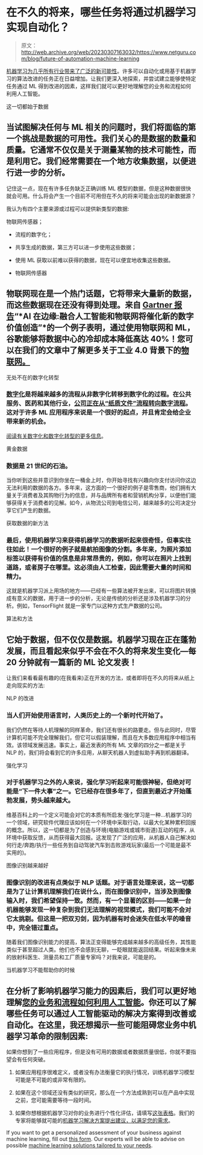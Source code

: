 # 在不久的将来，哪些任务将通过机器学习实现自动化？

> 原文：<http://web.archive.org/web/20230307163032/https://www.netguru.com/blog/future-of-automation-machine-learning>

 [机器学习为几乎所有行业带来了广泛的新可能性](/web/20220924170013/https://www.netguru.com/glossary/machine-learning)。许多可以自动化或用基于机器学习的算法改进的任务正在日益增加。让我们更深入地探索，并尝试建立能够使特定任务通过 ML 得到改进的因素，这样我们就可以更好地理解您的业务和流程如何利用人工智能。

这一切都始于数据

## 当试图解决任何与 ML 相关的问题时，我们将面临的第一个挑战是数据的可用性。我们关心的是数据的数量和质量。它通常不仅仅是关于测量某物的技术可能性，而是利用它。我们经常需要在一个地方收集数据，以便进行进一步的分析。

记住这一点，现在有许多任务缺乏正确训练 ML 模型的数据，但是这种数据很快就会可用。什么将会产生一个目前不可用但在不久的将来可能会出现的新数据源？

我认为有四个主要来源或过程可以提供新类型的数据:

物联网传感器；

*   流程的数字化；

*   共享生成的数据，第三方可以进一步使用这些数据；

*   使用 ML 获取以前难以获得的数据，现在可以便宜地收集这些数据。

*   物联网传感器

## 物联网现在是一个热门话题，它将带来大量新的数据，而这些数据现在还没有得到处理。来自 [Gartner 报告](http://web.archive.org/web/20220924170013/https://www.gartner.com/doc/3738018/ai-edge-fusing-artificial-intelligence)“*AI 在边缘:融合人工智能和物联网将催化新的数字价值创造”*的一个例子表明，通过使用物联网和 ML，谷歌能够将数据中心的冷却成本降低高达 40%！您可以在我们的文章中了解更多关于工业 4.0 背景下的[物联网。](/web/20220924170013/https://www.netguru.com/blog/ai-in-supply-chain-management)

无处不在的数字化转型

### [数字化](/web/20220924170013/https://www.netguru.com/blog/digitization-and-digitalization)是将越来越多的流程从非数字化转移到数字化的过程。在公共服务、医药和其他行业，[公司正在从“纸质文件”流程转向数字流程](/web/20220924170013/https://www.netguru.com/blog/digital-transformation-examples)。这对于许多 ML 应用程序来说是一个很好的起点，并且肯定会给企业带来新的机会。

[阅读有关数字化和数字化转型的更多信息](/web/20220924170013/https://www.netguru.com/glossary/digital-transformation)。

黄金数据

### 数据是 21 世纪的石油。

当你听到这些并意识到你坐在一桶金上时，你开始寻找有兴趣向你支付访问你这边无法利用的数据的各方。多年来，这方面的一个很好的例子是零售商，他们拥有大量关于消费者及其购物行为的信息，并与品牌所有者和营销机构分享，以便他们能够获得关于消费者的见解。如今，从物流公司到电信公司，越来越多的公司决定分享它们产生的数据。

获取数据的新方法

### 最后，使用机器学习来获得机器学习的数据听起来很奇怪，但事实往往如此！一个很好的例子就是航拍图像的分割。多年来，为照片添加标签以获得有价值的信息是非常昂贵的，例如，你可以在照片上找到道路，或者房子在哪里。这必须由人工检查，因此需要大量的时间和精力。

这就是机器学习派上用场的地方——已经有一些算法被开发出来，可以将图片转换成有意义的数据，用于进一步的分析，无论是传统的分析还是涉及机器学习的分析。例如，TensorFlight 就是一家专门以这种方式生产数据的公司。

算法和方法

## 它始于数据，但不仅仅是数据。机器学习现在正在蓬勃发展，而且看起来似乎不会在不久的将来发生变化—每 20 分钟就有一篇新的 ML 论文发表！

让我们来看看最有趣的(在我看来)正在开发的方法，或者即将在不久的将来从纸上走向现实的方法:

NLP 的改进

### 当人们开始使用语言时，人类历史上的一个新时代开始了。

我们仍然在等待人机理解的同样革命，我们还有很长的路要走。但与此同时，尽管计算机可能不完全理解我们，但它可以假装理解，而且在大多数应用程序中相当有效。该领域发展迅速。事实上，最近发表的所有 ML 文章的四分之一都是关于 NLP 的，我们将会看到它的许多应用，从聊天机器人到虚拟助手再到机器翻译。

强化学习

### 对于机器学习之外的人来说，强化学习听起来可能很神秘，但绝对可能是“下一件大事”之一。它已经存在很多年了，但直到最近才开始蓬勃发展，势头越来越大。

维基百科上的一个定义可能会对它的本质有所启发:强化学习是一种...机器学习的一个领域，研究软件代理应该如何在一个环境中采取行动，以最大化某种累积回报的概念。所以，这一切都是为了创造与环境(电脑游戏或城市街道)互动的程序，从环境中获取反馈，从而获得最大回报。这发现了广泛的应用，从机器人自己解决如何行走/奔跑/执行一些任务到自动驾驶汽车到击败游戏玩家(最后一个可能是最不实用的)。

图像识别越来越好

### 图像识别的改进有点类似于 NLP 话题。对于语言处理来说，这一切都是为了让计算机理解我们在说什么，而在图像识别中，当涉及到图像输入时，我们希望保持一致。然而，有一个显著的区别——如果一台机器能够发现一种复杂到我们无法理解的视觉模式，我们可能不会对它太挑剔。但这是一把双刃剑，因为机器有时会迷失在低水平的噪音中，完全错过重点。

随着我们图像识别能力的提高，算法正变得能够完成越来越多的高级任务，其性能类似于甚至超过人类。他们也不会感到无聊，一眨眼就能返回结果。听起来像未来的放射科医生、测量员和工厂质量专家吗？对我来说，可能是的。

当机器学习不能帮助你的时候

## 在分析了影响机器学习能力的因素后，我们可以更好地理解[您的业务和流程如何利用人工智能](/web/20220924170013/https://www.netguru.com/blog/machine-learning-benefits-for-business)。你还可以了解哪些任务可以通过人工智能驱动的解决方案得到改善或自动化。在这里，我还想揭示一些可能阻碍您业务中机器学习革命的限制因素:

如果你想到了一些应用程序，但是没有可用的数据或者数据质量很低，你就不要指望会有任何突破。

1.  如果应用程序很难定义，或者没有办法衡量它的执行情况，训练机器学习模型可能是不可能的或非常有限的。

2.  如果在这个领域还没有类似的研究，那么在一个方法成熟到可以在产品中实现之前，您可能需要等待一段时间。

3.  如果你想根据机器学习对你的业务进行个性化评估，请填写[这张表格](/web/20220924170013/https://www.netguru.com/ai-consultation)。我们的专家将能够就可能的[机器学习解决方案提出建议，以满足您的需求](/web/20220924170013/https://www.netguru.com/services/machine-learning)。

If you want to get a personalized assessment of your business against machine learning, fill out [this form](/web/20220924170013/https://www.netguru.com/ai-consultation). Our experts will be able to advise on possible [machine learning solutions tailored to your needs](/web/20220924170013/https://www.netguru.com/services/machine-learning).